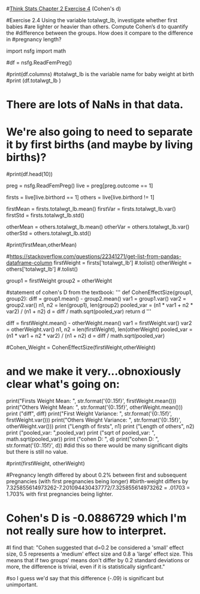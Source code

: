 #[Think Stats Chapter 2 Exercise 4](http://greenteapress.com/thinkstats2/html/thinkstats2003.html#toc24)  (Cohen's d)





#Exercise 2.4 Using the variable totalwgt_lb, investigate whether first babies
#are lighter or heavier than others. Compute Cohen’s d to quantify the
#difference between the groups. How does it compare to the difference in
#pregnancy length?

import nsfg
import math


#df = nsfg.ReadFemPreg()

#print(df.columns)
#totalwgt_lb is the variable name for baby weight at birth
#print (df.totalwgt_lb )
# There are lots of NaNs in that data.  
# We're also going to need to separate it by first births (and maybe by living births)?


#print(df.head(10))

preg = nsfg.ReadFemPreg()
live = preg[preg.outcome == 1]


firsts = live[live.birthord == 1]
others = live[live.birthord != 1]

firstMean = firsts.totalwgt_lb.mean()
firstVar = firsts.totalwgt_lb.var()
firstStd = firsts.totalwgt_lb.std()

otherMean = others.totalwgt_lb.mean()
otherVar = others.totalwgt_lb.var()
otherStd = others.totalwgt_lb.std()


#print(firstMean,otherMean)

#https://stackoverflow.com/questions/22341271/get-list-from-pandas-dataframe-column
firstWeight = firsts['totalwgt_lb']
#.tolist()
otherWeight = others['totalwgt_lb'] 
#.tolist()

group1 = firstWeight
group2 = otherWeight

#statement of cohen's D from the textbook:
'''
def CohenEffectSize(group1, group2):
	diff = group1.mean() - group2.mean()
	var1 = group1.var()
	var2 = group2.var()
	n1, n2 = len(group1), len(group2)
	pooled_var = (n1 * var1 + n2 * var2) / (n1 + n2)
	d = diff / math.sqrt(pooled_var)
	return d
'''

diff = firstWeight.mean() - otherWeight.mean()
var1 = firstWeight.var()
var2 = otherWeight.var()
n1, n2 = len(firstWeight), len(otherWeight)
pooled_var = (n1 * var1 + n2 * var2) / (n1 + n2)
d = diff / math.sqrt(pooled_var)



#Cohen_Weight = CohenEffectSize(firstWeight,otherWeight)

# and we make it very...obnoxiously clear what's going on:
print("Firsts Weight Mean: ", str.format('{0:.15f}', firstWeight.mean())) 
print("Others Weight Mean: ", str.format('{0:.15f}', otherWeight.mean()))
print ("diff", diff) 
print("First Weight Variance: ", str.format('{0:.15f}', firstWeight.var())) 
print("Others Weight Variance: ", str.format('{0:.15f}', otherWeight.var())) 
print ("Length of firsts", n1)
print ("Length of others", n2)
print ("pooled_var: ",pooled_var)
print ("sqrt of pooled_var: ", math.sqrt(pooled_var))
print ("cohen D: ", d)
print("cohen D: ", str.format('{0:.15f}', d)) 
#did this so there would be many significant digits but there is still no value.  

#print(firstWeight, otherWeight)





#Pregnancy length differed by about 0.2% between first and subsequent pregnancies (with first pregnancies being longer)
#birth-weight differs by 7.325855614973262-7.201094430437772/7.325855614973262 = .01703 = 1.703% with first pregnancies being lighter.  
# Cohen's D is -0.0886729 which I'm not really sure how to interpret.

#I find that: "Cohen suggested that d=0.2 be considered a 'small' effect size, 0.5 represents a 'medium' effect size and 0.8 a 'large' effect size. This means that if two groups' means don't differ by 0.2 standard deviations or more, the difference is trivial, even if it is statistically signficant."

#so I guess we'd say that this difference (-.09) is significant but unimportant.






